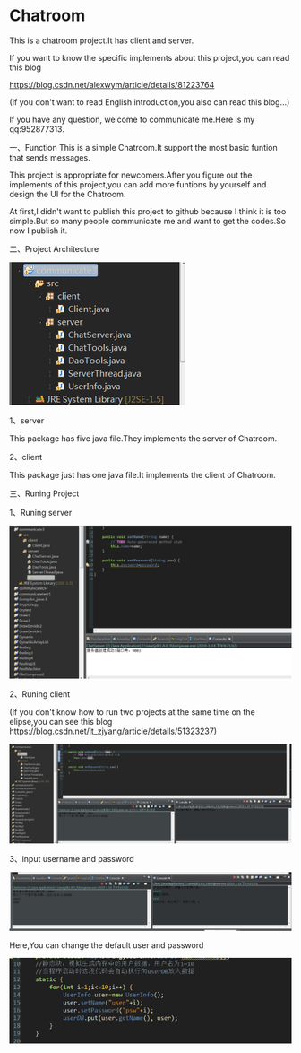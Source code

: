 # Chatroom
This is a chatroom project.It has client and server.

If you want to know the specific implements about this project,you can read this blog

https://blog.csdn.net/alexwym/article/details/81223764 

(If you don't want to read English introduction,you also can read this blog...)

If you have any question, welcome to communicate me.Here is my qq:952877313.


一、Function
This is a simple Chatroom.It support the most basic funtion that sends messages.

This project is appropriate for newcomers.After you figure out the implements of this project,you can add more funtions by yourself and design 
the UI for the Chatroom.

At first,I didn't want to publish this project to github because I think it is too simple.But so many people communicate me and want to get 
the codes.So now I publish it.

二、Project Architecture

![image](https://github.com/Alexlingl/Chatroom/blob/master/images/project_arch.png)

1、server

This package has five java file.They implements the server of Chatroom.

2、client

This package just has one java file.It implements the client of Chatroom.

三、Runing Project

1、Runing server

![image](https://github.com/Alexlingl/Chatroom/blob/master/images/run_server.png)

2、Runing client

(If you don't know how to run two projects at the same time on the elipse,you can see this blog
https://blog.csdn.net/it_zjyang/article/details/51323237)

![image](https://github.com/Alexlingl/Chatroom/blob/master/images/run_client.png)

3、input username and password

![image](https://github.com/Alexlingl/Chatroom/blob/master/images/login.png)

Here,You can change the default user and password 

![image](https://github.com/Alexlingl/Chatroom/blob/master/images/user_code.png)

